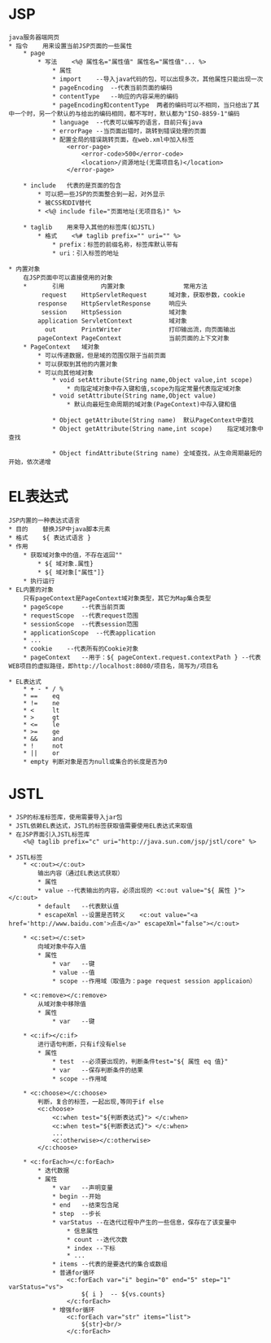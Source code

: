# JSP #
	java服务器端网页
	* 指令	用来设置当前JSP页面的一些属性
		* page
			* 写法	<%@ 属性名="属性值" 属性名="属性值"... %>
				* 属性
				* import	--导入java代码的包，可以出现多次，其他属性只能出现一次
				* pageEncoding	--代表当前页面的编码
				* contentType	--响应的内容采用的编码
				* pageEncoding和contentType	两者的编码可以不相同，当只给出了其中一个时，另一个默认的与给出的编码相同，都不写时，默认都为"ISO-8859-1"编码
				* language	--代表可以编写的语言，目前只有java
				* errorPage	--当页面出错时，跳转到错误处理的页面
				* 配置全局的错误跳转页面，在web.xml中加入标签
					<error-page>
						<error-code>500</error-code>
						<location>/资源地址(无需项目名)</location>
					</error-page>

		* include	代表的是页面的包含
			* 可以把一些JSP的页面整合到一起，对外显示
			* 被CSS和DIV替代
			* <%@ include file="页面地址(无项目名)" %>

		* taglib	用来导入其他的标签库(如JSTL)
			* 格式	<%# taglib prefix="" uri="" %>
				* prefix：标签的前缀名称，标签库默认带有
				* uri：引入标签的地址
				
	* 内置对象
		在JSP页面中可以直接使用的对象
		* 		引用			内置对象				常用方法
		 	 request	HttpServletRequest		域对象，获取参数，cookie
		  	response	HttpServletResponse		响应头
		 	 session	HttpSession				域对象
			application	ServletContext			域对象
			  out		PrintWriter				打印输出流，向页面输出
			pageContext	PageContext				当前页面的上下文对象
		* PageContext	域对象
			* 可以传递数据，但是域的范围仅限于当前页面
			* 可以获取到其他的内置对象
			* 可以向其他域对象
				* void setAttribute(String name,Object value,int scope)
					* 向指定域对象中存入键和值,scope为指定常量代表指定域对象
				* void setAttribute(String name,Object value)
					* 默认向最短生命周期的域对象(PageContext)中存入键和值

				* Object getAttribute(String name)	默认PageContext中查找
				* Object getAttribute(String name,int scope)	指定域对象中查找

				* Object findAttribute(String name) 全域查找，从生命周期最短的开始，依次递增

# EL表达式 #
	JSP内置的一种表达式语言
	* 目的	替换JSP中java脚本元素
	* 格式	${ 表达式语言 }
	* 作用
		* 获取域对象中的值，不存在返回""
			* ${ 域对象.属性}
			* ${ 域对象["属性"]}
		* 执行运行
	* EL内置的对象
		只有pageContext是PageContext域对象类型，其它为Map集合类型
		* pageScope		--代表当前页面
		* requestScope	--代表request范围
		* sessionScope	--代表session范围
		* applicationScope	--代表application
		* ...
		* cookie	--代表所有的Cookie对象
		* pageContext	--用于：${ pageContext.request.contextPath } --代表WEB项目的虚拟路径，即http://localhost:8080/项目名，简写为/项目名

	* EL表达式
		* + - * / %
		* ==	eq
		* !=	ne
		* <		lt
		* >		gt
		* <=	le
		* >=	ge
		* &&	and
		* !		not
		* ||	or
		* empty	判断对象是否为null或集合的长度是否为0

# JSTL #
	* JSP的标准标签库，使用需要导入jar包
	* JSTL依赖EL表达式，JSTL的标签获取值需要使用EL表达式来取值
	* 在JSP界面引入JSTL标签库
		<%@ taglib prefix="c" uri="http://java.sun.com/jsp/jstl/core" %>

	* JSTL标签
		* <c:out></c:out>
			输出内容（通过EL表达式获取）
			* 属性
			* value	--代表输出的内容，必须出现的 <c:out value="${ 属性 }"></c:out>
			* default	--代表默认值
			* escapeXml	--设置是否转义	<c:out value="<a href='http://www.baidu.com'>点击</a>" escapeXml="false"></c:out>

		* <c:set></c:set>
			向域对象中存入值
			* 属性
				* var	--键
				* value	--值
				* scope	--作用域（取值为：page request session applicaion）

		* <c:remove></c:remove>
			从域对象中移除值
			* 属性
				* var	--键

		* <c:if></c:if>
			进行语句判断，只有if没有else
			* 属性
				* test	--必须要出现的，判断条件test="${ 属性 eq 值}"
				* var	--保存判断条件的结果
				* scope	--作用域

		* <c:choose></c:choose>
			判断，复合的标签，一起出现,等同于if else
			<c:choose>
				<c:when test="${判断表达式}"> </c:when>
				<c:when test="${判断表达式}"> </c:when>
				...
				<c:otherwise></c:otherwise>
			</c:choose>

		* <c:forEach></c:forEach>
			* 迭代数据
			* 属性
				* var	--声明变量
				* begin	--开始
				* end	--结束包含尾
				* step	--步长
				* varStatus	--在迭代过程中产生的一些信息，保存在了该变量中
					* 信息属性
					* count	--迭代次数
					* index	--下标
					* ...
				* items	--代表的是要迭代的集合或数组
				* 普通for循环
					<c:forEach var="i" begin="0" end="5" step="1" varStatus="vs">
						${ i }	-- ${vs.counts}
					</c:forEach>
				* 增强for循环
					<c:forEach var="str" items="list">
						${str}<br/>
					</c:forEach>